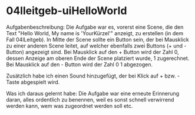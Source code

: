 # 04lleitgeb-uiHelloWorld

Aufgabenbeschreibung:
Die Aufgabe war es, vorerst eine Scene, die den Text "Hello World, My name is 'YourKürzel'" anzeigt, zu erstellen (in dem Fall 04lLeitgeb). In Mitte der Scene sollte ein Button sein, der bei Mausklick zu einer anderen Scene leitet, auf welcher ebenfalls zwei Buttons (+ und - Button) angezeigt sind. Bei Mausklick auf den + Button wird der Zahl 0, dessen Anzeige am oberen Ende der Scene platziert wurde, 1 zugerechnet. Bei Mausklick auf den - Button wird der Zahl 0 1 abgezogen.

Zusätzlich habe ich einen Sound hinzugefügt, der bei Klick auf + bzw. - Taste abgespielt wird.

Was ich daraus gelernt habe:
Die Aufgabe war eine erneute Erinnerung daran, alles ordentlich zu benennen, weil es sonst schnell verwirrend werden kann, wem was zugeordnet werden soll etc.
